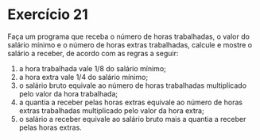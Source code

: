 # Exercício 21

Faça um programa que receba o número de horas trabalhadas, o valor do salário mínimo e o número de horas extras trabalhadas, calcule e mostre o salário a receber, de acordo com as regras a seguir:

1. a hora trabalhada vale 1/8 do salário mínimo;
2. a hora extra vale 1/4 do salário mínimo;
3. o salário bruto equivale ao número de horas trabalhadas multiplicado pelo valor da hora trabalhada;
4. a quantia a receber pelas horas extras equivale ao número de horas extras trabalhadas multiplicado pelo valor da hora extra;
5. o salário a receber equivale ao salário bruto mais a quantia a receber pelas horas extras.
